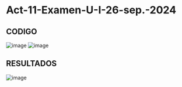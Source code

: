 # Act-11-Examen-U-I-26-sep.-2024 
## CODIGO
![image](https://github.com/user-attachments/assets/455b14a5-c814-482d-a4a1-5ff067401d5c)
![image](https://github.com/user-attachments/assets/9829a457-f48f-4104-a4c3-619beb50f132)

## RESULTADOS
![image](https://github.com/user-attachments/assets/cf76303b-7b79-48c4-9471-34146a235a37)




